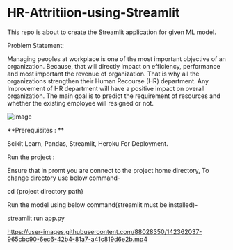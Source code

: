# HR-Attritiion-using-Streamlit
This repo is about to create the Streamlit application for given ML model.

Problem Statement:

Managing peoples at workplace is one of the most important objective of an organization. Because, that will directly impact on efficiency, performance and most important the revenue of organization. That is why all the organizations strengthen their Human Recourse (HR) department. Any Improvement of HR department will have a positive impact on overall organization. The main goal is to predict the requirement of resources and whether the existing employee will resigned or not.

![image](https://user-images.githubusercontent.com/88028350/142437732-0aa3c187-314d-4e4e-982e-c89ea6a2c5a0.png)

**Prerequisites : **

Scikit Learn, Pandas, Streamlit, Heroku For Deployment.

Run the project :

Ensure that in promt you are connect to the project home directory, To change directory use below command-

cd {project directory path}

Run the model using below command(streamlit must be installed)-

streamlit run app.py


https://user-images.githubusercontent.com/88028350/142362037-965cbc90-6ec6-42b4-81a7-a41c819d6e2b.mp4

